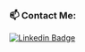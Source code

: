 <h3> 📫 Contact Me:</h3>

[![Linkedin Badge](https://img.shields.io/badge/-Linkedin-blue?style=flat-square&logo=Linkedin&logoColor=white&link=https://www.linkedin.com/in/idanyaron)](https://www.linkedin.com/in/bsharabi)
